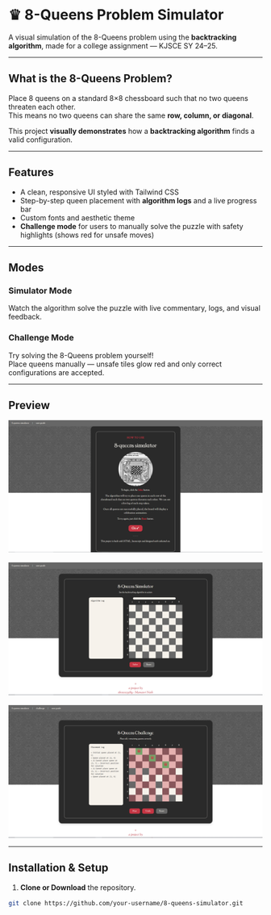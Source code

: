 # ♛ 8-Queens Problem Simulator

A visual simulation of the 8-Queens problem using the **backtracking algorithm**, made for a college assignment — KJSCE SY 24–25.

---

## What is the 8-Queens Problem?

Place 8 queens on a standard 8×8 chessboard such that no two queens threaten each other.  
This means no two queens can share the same **row, column, or diagonal**.

This project **visually demonstrates** how a **backtracking algorithm** finds a valid configuration.

---

## Features

- A clean, responsive UI styled with Tailwind CSS
- Step-by-step queen placement with **algorithm logs** and a live progress bar
- Custom fonts and aesthetic theme
- **Challenge mode** for users to manually solve the puzzle with safety highlights (shows red for unsafe moves)

---

## Modes

### Simulator Mode  
Watch the algorithm solve the puzzle with live commentary, logs, and visual feedback.

### Challenge Mode  
Try solving the 8-Queens problem yourself!  
Place queens manually — unsafe tiles glow red and only correct configurations are accepted.

---

## Preview

<p align="center">
  <img src="media/ss1.png" width="700" alt="Simulator Mode Screenshot" />
  <br><br>
  <img src="media/ss2.png" width="700" alt="Algorithm Log View" />
  <br><br>
  <img src="media/ss3.png" width="700" alt="Challenge Mode Screenshot" />
</p>

---

## Installation & Setup

1. **Clone or Download** the repository.

```bash
git clone https://github.com/your-username/8-queens-simulator.git
